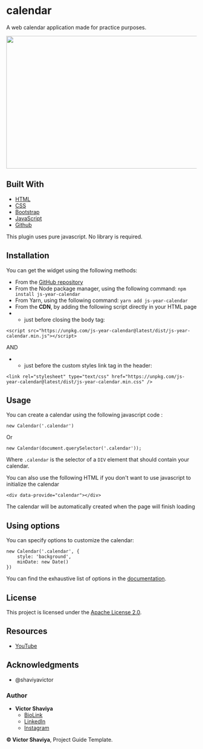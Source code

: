 # calendar
A web calendar application made for practice purposes.
          
<img src="#" width="600" height="350" alt="">             

## Built With

* [HTML](https://developer.mozilla.org/en-US/docs/Web/HTML)        
* [CSS](https://developer.mozilla.org/en-US/docs/Web/css)             
* [Bootstrap](https://getbootstrap.com/docs/5.2/getting-started/introduction/)         
* [JavaScript](https://developer.mozilla.org/en-US/docs/Web/JavaScript)              
* [Github](https://github.com/ShaviyaVictor/shaviya)

This plugin uses pure javascript. No library is required.


## Installation

You can get the widget using the following methods:
- From the [GitHub repository](https://github.com/year-calendar/js-year-calendar/releases)
- From the Node package manager, using the following command: `npm install js-year-calendar`
- From Yarn, using the following command: `yarn add js-year-calendar`
- From the **CDN**, by adding the following script directly in your HTML page               
- - just before closing the body tag:

`<script src="https://unpkg.com/js-year-calendar@latest/dist/js-year-calendar.min.js"></script>`

AND             
- - just before the custom styles link tag in the header:

`<link rel="stylesheet" type="text/css" href="https://unpkg.com/js-year-calendar@latest/dist/js-year-calendar.min.css" />`

## Usage

You can create a calendar using the following javascript code :
```
new Calendar('.calendar')
```

Or

```
new Calendar(document.querySelector('.calendar'));
```

Where `.calendar` is the selector of a `DIV` element that should contain your calendar.

You can also use the following HTML if you don't want to use javascript to initialize the calendar
```
<div data-provide="calendar"></div>
```
The calendar will be automatically created when the page will finish loading

## Using options

You can specify options to customize the calendar:
```
new Calendar('.calendar', {
    style: 'background',
    minDate: new Date()
})
```

You can find the exhaustive list of options in the [documentation](https://year-calendar.github.io/js-year-calendar/documentation).

## License

This project is licensed under the [Apache License 2.0](https://github.com/ShaviyaVictor/calendar/blob/main/LICENSE).           

## Resources
- [YouTube](https://www.youtube.com/watch?v=hdnt-jdDlao)                  


## Acknowledgments

* @shaviyavictor

### Author

* **Victor Shaviya**        
  - [BioLink](https://bio.link/shaviya)       
  - [LinkedIn](https://www.linkedin.com/in/ShaviyaVictor/)          
  - [Instagram](https://www.instagram.com/shaviyavictor/)        
  
  
**© Victor Shaviya**, Project Guide Template.